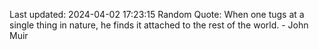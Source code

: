 Last updated: 2024-04-02 17:23:15
Random Quote: When one tugs at a single thing in nature, he finds it attached to the rest of the world. - John Muir
